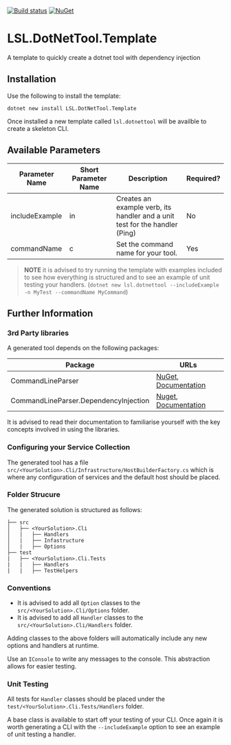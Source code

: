 [![Build status](https://img.shields.io/appveyor/ci/alunacjones/lsl-dotnettool-template.svg)](https://ci.appveyor.com/project/alunacjones/lsl-dotnettool-template)
[![NuGet](https://img.shields.io/nuget/v/LSL.DotNetTool.Template.svg)](https://www.nuget.org/packages/LSL.DotNetTool.Template/)

# LSL.DotNetTool.Template

A template to quickly create a dotnet tool with dependency injection

## Installation

Use the following to install the template:

`dotnet new install LSL.DotNetTool.Template`

Once installed a new template called `lsl.dotnettool` will be availble to create a skeleton CLI.

## Available Parameters

| Parameter Name | Short Parameter Name | Description                                                                  |Required?|
| -------------- | -------------------- | ---------------------------------------------------------------------------- | - |
| includeExample | in                   | Creates an example verb, its handler and a unit test for the handler (Ping) |No|
| commandName | c | Set the command name for your tool. |Yes|

> **NOTE** it is advised to try running the template with examples included to see how everything is structured and to see an example of unit testing your handlers. (`dotnet new lsl.dotnettool --includeExample -n MyTest --commandName MyCommand`)

## Further Information

### 3rd Party libraries

A generated tool depends on the following packages:

|Package|URLs|
|-|-|
|CommandLineParser|[NuGet](https://www.nuget.org/packages/commandlineparser), [Documentation](https://github.com/commandlineparser/commandline/blob/master/README.md) |
|CommandLineParser.DependencyInjection | [Nuget](https://www.nuget.org/packages/CommandLineParser.DependencyInjection), [Documentation](https://github.com/JaronrH/CommandLineParser.DependencyInjection)

It is advised to read their documentation to familiarise yourself with the key concepts involved in using the libraries.

### Configuring your Service Collection

The generated tool has a file `src/<YourSolution>.Cli/Infrastructure/HostBuilderFactory.cs` which is where any configuration of services and the default host should be placed.

### Folder Strucure
The generated solution is structured as follows:

```
├── src
│   ├── <YourSolution>.Cli
│   |   ├── Handlers 
│   |   ├── Infastructure 
│   |   ├── Options
├── test
|   ├── <YourSolution>.Cli.Tests
|   |   ├── Handlers
|   |   ├── TestHelpers
```

### Conventions

* It is advised to add all `Option` classes to the `src/<YourSolution>.Cli/Options` folder.
* It is advised to add all `Handler` classes to the `src/<YourSolution>.Cli/Handlers` folder.

Adding classes to the above folders will automatically include any new options and handlers at runtime.

Use an `IConsole` to write any messages to the console. This abstraction allows for easier testing.

### Unit Testing

All tests for `Handler` classes should be placed under the `test/<YourSolution>.Cli.Tests/Handlers` folder.

A base class is available to start off your testing of your CLI. Once again it is worth generating a CLI with the `--includeExample` option to see an example of unit testing a handler.
